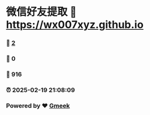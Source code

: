# 微信好友提取 :link: https://wx007xyz.github.io 
### :page_facing_up: [2](https://wx007xyz.github.io/tag.html) 
### :speech_balloon: 0 
### :hibiscus: 916 
### :alarm_clock: 2025-02-19 21:08:09 
### Powered by :heart: [Gmeek](https://github.com/Meekdai/Gmeek)
